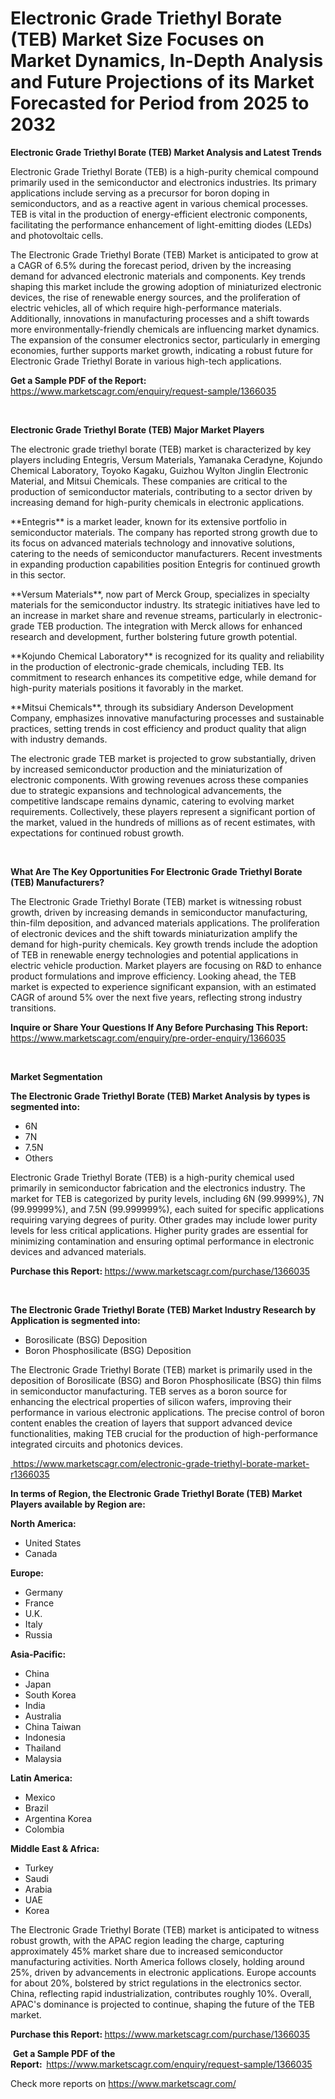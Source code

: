 <p><h1>Electronic Grade Triethyl Borate (TEB) Market Size Focuses on Market Dynamics, In-Depth Analysis and Future Projections of its Market Forecasted for Period from 2025 to 2032</h1></p><p><strong>Electronic Grade Triethyl Borate (TEB) Market Analysis and Latest Trends</strong></p>
<p><p>Electronic Grade Triethyl Borate (TEB) is a high-purity chemical compound primarily used in the semiconductor and electronics industries. Its primary applications include serving as a precursor for boron doping in semiconductors, and as a reactive agent in various chemical processes. TEB is vital in the production of energy-efficient electronic components, facilitating the performance enhancement of light-emitting diodes (LEDs) and photovoltaic cells.</p><p>The Electronic Grade Triethyl Borate (TEB) Market is anticipated to grow at a CAGR of 6.5% during the forecast period, driven by the increasing demand for advanced electronic materials and components. Key trends shaping this market include the growing adoption of miniaturized electronic devices, the rise of renewable energy sources, and the proliferation of electric vehicles, all of which require high-performance materials. Additionally, innovations in manufacturing processes and a shift towards more environmentally-friendly chemicals are influencing market dynamics. The expansion of the consumer electronics sector, particularly in emerging economies, further supports market growth, indicating a robust future for Electronic Grade Triethyl Borate in various high-tech applications.</p></p>
<p><strong>Get a Sample PDF of the Report:&nbsp;</strong> <a href="https://www.marketscagr.com/enquiry/request-sample/1366035?utm_campaign=2265&utm_medium=2&utm_source=Github&utm_content=ia&utm_term=01022025&utm_id=electronic-grade-triethyl-borate-teb">https://www.marketscagr.com/enquiry/request-sample/1366035</a></p>
<p>&nbsp;</p>
<p><strong>Electronic Grade Triethyl Borate (TEB) Major Market Players</strong></p>
<p><p>The electronic grade triethyl borate (TEB) market is characterized by key players including Entegris, Versum Materials, Yamanaka Ceradyne, Kojundo Chemical Laboratory, Toyoko Kagaku, Guizhou Wylton Jinglin Electronic Material, and Mitsui Chemicals. These companies are critical to the production of semiconductor materials, contributing to a sector driven by increasing demand for high-purity chemicals in electronic applications.</p><p>**Entegris** is a market leader, known for its extensive portfolio in semiconductor materials. The company has reported strong growth due to its focus on advanced materials technology and innovative solutions, catering to the needs of semiconductor manufacturers. Recent investments in expanding production capabilities position Entegris for continued growth in this sector.</p><p>**Versum Materials**, now part of Merck Group, specializes in specialty materials for the semiconductor industry. Its strategic initiatives have led to an increase in market share and revenue streams, particularly in electronic-grade TEB production. The integration with Merck allows for enhanced research and development, further bolstering future growth potential.</p><p>**Kojundo Chemical Laboratory** is recognized for its quality and reliability in the production of electronic-grade chemicals, including TEB. Its commitment to research enhances its competitive edge, while demand for high-purity materials positions it favorably in the market.</p><p>**Mitsui Chemicals**, through its subsidiary Anderson Development Company, emphasizes innovative manufacturing processes and sustainable practices, setting trends in cost efficiency and product quality that align with industry demands.</p><p>The electronic grade TEB market is projected to grow substantially, driven by increased semiconductor production and the miniaturization of electronic components. With growing revenues across these companies due to strategic expansions and technological advancements, the competitive landscape remains dynamic, catering to evolving market requirements. Collectively, these players represent a significant portion of the market, valued in the hundreds of millions as of recent estimates, with expectations for continued robust growth.</p></p>
<p>&nbsp;</p>
<p><strong>What Are The Key Opportunities For Electronic Grade Triethyl Borate (TEB) Manufacturers?</strong></p>
<p><p>The Electronic Grade Triethyl Borate (TEB) market is witnessing robust growth, driven by increasing demands in semiconductor manufacturing, thin-film deposition, and advanced materials applications. The proliferation of electronic devices and the shift towards miniaturization amplify the demand for high-purity chemicals. Key growth trends include the adoption of TEB in renewable energy technologies and potential applications in electric vehicle production. Market players are focusing on R&D to enhance product formulations and improve efficiency. Looking ahead, the TEB market is expected to experience significant expansion, with an estimated CAGR of around 5% over the next five years, reflecting strong industry transitions.</p></p>
<p><strong>Inquire or Share Your Questions If Any Before Purchasing This Report:</strong> <a href="https://www.marketscagr.com/enquiry/pre-order-enquiry/1366035?utm_campaign=2265&utm_medium=2&utm_source=Github&utm_content=ia&utm_term=01022025&utm_id=electronic-grade-triethyl-borate-teb">https://www.marketscagr.com/enquiry/pre-order-enquiry/1366035</a></p>
<p>&nbsp;</p>
<p><strong>Market Segmentation</strong></p>
<p><strong>The Electronic Grade Triethyl Borate (TEB) Market Analysis by types is segmented into:</strong></p>
<p><ul><li>6N</li><li>7N</li><li>7.5N</li><li>Others</li></ul></p>
<p><p>Electronic Grade Triethyl Borate (TEB) is a high-purity chemical used primarily in semiconductor fabrication and the electronics industry. The market for TEB is categorized by purity levels, including 6N (99.9999%), 7N (99.99999%), and 7.5N (99.999999%), each suited for specific applications requiring varying degrees of purity. Other grades may include lower purity levels for less critical applications. Higher purity grades are essential for minimizing contamination and ensuring optimal performance in electronic devices and advanced materials.</p></p>
<p><strong>Purchase this Report:&nbsp;</strong><a href="https://www.marketscagr.com/purchase/1366035?utm_campaign=2265&utm_medium=2&utm_source=Github&utm_content=ia&utm_term=01022025&utm_id=electronic-grade-triethyl-borate-teb">https://www.marketscagr.com/purchase/1366035</a></p>
<p>&nbsp;</p>
<p><strong>The Electronic Grade Triethyl Borate (TEB) Market Industry Research by Application is segmented into:</strong></p>
<p><ul><li>Borosilicate (BSG) Deposition</li><li>Boron Phosphosilicate (BSG) Deposition</li></ul></p>
<p><p>The Electronic Grade Triethyl Borate (TEB) market is primarily used in the deposition of Borosilicate (BSG) and Boron Phosphosilicate (BSG) thin films in semiconductor manufacturing. TEB serves as a boron source for enhancing the electrical properties of silicon wafers, improving their performance in various electronic applications. The precise control of boron content enables the creation of layers that support advanced device functionalities, making TEB crucial for the production of high-performance integrated circuits and photonics devices.</p></p>
<p><a href="https://www.marketscagr.com/electronic-grade-triethyl-borate-market-r1366035?utm_campaign=2265&utm_medium=2&utm_source=Github&utm_content=ia&utm_term=01022025&utm_id=electronic-grade-triethyl-borate-teb">&nbsp;https://www.marketscagr.com/electronic-grade-triethyl-borate-market-r1366035</a></p>
<p><strong>In terms of Region, the Electronic Grade Triethyl Borate (TEB) Market Players available by Region are:</strong></p>
<p>
    <p> <strong> North America: </strong>
        <ul>
            <li>United States</li>
            <li>Canada</li>
        </ul>
        </p> 
    <p> <strong> Europe: </strong>
        <ul>
            <li>Germany</li>
            <li>France</li>
            <li>U.K.</li>
            <li>Italy</li>
            <li>Russia</li>
        </ul>
        </p> 
    <p> <strong> Asia-Pacific: </strong>
        <ul>
            <li>China</li>
            <li>Japan</li>
            <li>South Korea</li>
            <li>India</li>
            <li>Australia</li>
            <li>China Taiwan</li>
            <li>Indonesia</li>
            <li>Thailand</li>
            <li>Malaysia</li>
        </ul>
        </p> 
    <p> <strong> Latin America: </strong>
        <ul>
            <li>Mexico</li>
            <li>Brazil</li>
            <li>Argentina Korea</li>
            <li>Colombia</li>
        </ul>
        </p> 
    <p> <strong> Middle East & Africa: </strong>
        <ul>
            <li>Turkey</li>
            <li>Saudi</li>
            <li>Arabia</li>
            <li>UAE</li>
            <li>Korea</li>
        </ul>
    </p>
    </p>
<p><p>The Electronic Grade Triethyl Borate (TEB) market is anticipated to witness robust growth, with the APAC region leading the charge, capturing approximately 45% market share due to increased semiconductor manufacturing activities. North America follows closely, holding around 25%, driven by advancements in electronic applications. Europe accounts for about 20%, bolstered by strict regulations in the electronics sector. China, reflecting rapid industrialization, contributes roughly 10%. Overall, APAC's dominance is projected to continue, shaping the future of the TEB market.</p></p>
<p><strong>Purchase this Report: </strong><a href="https://www.marketscagr.com/purchase/1366035?utm_campaign=2265&utm_medium=2&utm_source=Github&utm_content=ia&utm_term=01022025&utm_id=electronic-grade-triethyl-borate-teb">https://www.marketscagr.com/purchase/1366035</a></p>
<p>&nbsp;<strong>Get a Sample PDF of the Report:&nbsp;&nbsp;</strong><a href="https://www.marketscagr.com/enquiry/request-sample/1366035?utm_campaign=2265&utm_medium=2&utm_source=Github&utm_content=ia&utm_term=01022025&utm_id=electronic-grade-triethyl-borate-teb">https://www.marketscagr.com/enquiry/request-sample/1366035</a></p>
<p><strong></strong></p>
<p>Check more reports on <a href="https://www.marketscagr.com/?utm_campaign=2265&utm_medium=2&utm_source=Github&utm_content=ia&utm_term=01022025&utm_id=electronic-grade-triethyl-borate-teb">https://www.marketscagr.com/</a></p>